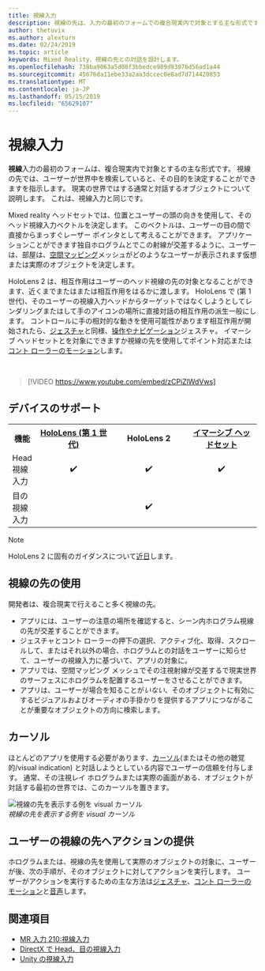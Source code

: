 ```yaml
---
title: 視線入力
description: 視線の先は、入力の最初のフォームでの複合現実内で対象とする主な形式です。
author: thetuvix
ms.author: alexturn
ms.date: 02/24/2019
ms.topic: article
keywords: Mixed Reality、視線の先との対話を設計します。
ms.openlocfilehash: 738ba9063a5d00f3bbedce989d93076d56ad1a44
ms.sourcegitcommit: 45676da11ebe33a2aa3dccec0e8ad7d714420853
ms.translationtype: MT
ms.contentlocale: ja-JP
ms.lasthandoff: 05/15/2019
ms.locfileid: "65629107"
---
```

# <a name="gaze"></a>視線入力

**視線**入力の最初のフォームは、複合現実内で対象とするの主な形式です。 視線の先では、ユーザーが世界中を検索していると、その目的を決定することができますを指示します。 現実の世界ではする通常と対話するオブジェクトについて説明します。 これは、視線入力と同じです。

Mixed reality ヘッドセットでは、位置とユーザーの頭の向きを使用して、そのヘッド視線入力ベクトルを決定します。 このベクトルは、ユーザーの目の間で直接からまっすぐレーザー ポインタとして考えることができます。 アプリケーションことができます独自ホログラムとでこの射線が交差するように、ユーザーは、部屋は、[空間マッピング](spatial-mapping.md)メッシュがどのようなユーザーが表示されます仮想または実際のオブジェクトを決定します。

HoloLens 2 は、相互作用はユーザーのヘッド視線の先の対象となることができます、近くまでまたはまたは相互作用をはるかに渡します。  HoloLens で (第 1 世代)、そのユーザーの視線入力ヘッドからターゲットではなくしようとしてレンダリングまたはして手のアイコンの場所に直接対話の相互作用の派生一般にします。 コントロールに手の相対的な動きを使用可能性があります相互作用が開始されたら、[ジェスチャ](gestures.md)と同様、[操作やナビゲーション](gestures.md#composite-gestures)ジェスチャ。 イマーシブ ヘッドセットとを対象にできますか視線の先を使用してポイント対応または[コント ローラーのモーション](motion-controllers.md)します。

<br>

>[!VIDEO https://www.youtube.com/embed/zCPiZlWdVws]

## <a name="device-support"></a>デバイスのサポート

<table>
<tr>
<th>機能</th><th style="width:150px"> <a href="hololens-hardware-details.md">HoloLens (第 1 世代)</a></th><th style="width:150px">HoloLens 2</th><th style="width:150px"> <a href="immersive-headset-hardware-details.md">イマーシブ ヘッドセット</a></th>
</tr><tr>
<td> Head 視線入力</td><td style="text-align: center;"> ✔️</td><td style="text-align: center;"> ✔️</td><td style="text-align: center;"> ✔️</td>
</tr><tr>
<td> 目の視線入力</td><td></td><td style="text-align: center;">✔️</td><td></td>
</tr>
</table>

> [!NOTE]
> HoloLens 2 に固有のガイダンスについて[近日](index.md#news-and-notes)します。


## <a name="uses-of-gaze"></a>視線の先の使用

開発者は、複合現実で行えること多く視線の先。
* アプリには、ユーザーの注意の場所を確認すると、シーン内ホログラム視線の先が交差することができます。
* ジェスチャとコント ローラーの押下の選択、アクティブ化、取得、スクロールして、またはそれ以外の場合、ホログラムとの対話をユーザーに知らせて、ユーザーの視線入力に基づいて、アプリの対象に。
* アプリでは、空間マッピング メッシュでその注視射線が交差するで現実世界のサーフェスにホログラムを配置するユーザーをさせることができます。
* アプリは、ユーザーが場合を知ることが*いない*、そのオブジェクトに有効にするビジュアルおよびオーディオの手掛かりを提供するアプリにつながることが重要なオブジェクトの方向に検索します。

## <a name="cursor"></a>カーソル

ほとんどのアプリを使用する必要があります、[カーソル](cursors.md)(またはその他の聴覚的/visual indication) と対話しようとしている内容でユーザーの信頼を付与します。 通常、その注視レイ ホログラムまたは実際の画面がある、オブジェクトが対話する最初の世界では、このカーソルを置きます。

![視線の先を表示する例を visual カーソル](images/cursor.jpg)<br>
*視線の先を表示する例を visual カーソル*

## <a name="giving-action-to-the-users-gaze"></a>ユーザーの視線の先へアクションの提供

ホログラムまたは、視線の先を使用して実際のオブジェクトの対象に、ユーザーが後、次の手順が、そのオブジェクトに対してアクションを実行します。 ユーザーがアクションを実行するための主な方法は[ジェスチャ](gestures.md)、[コント ローラーのモーション](motion-controllers.md)と[音声](voice-input.md)します。

## <a name="see-also"></a>関連項目
* [MR 入力 210:視線入力](holograms-210.md)
* [DirectX で Head、目の視線入力](gaze-in-directx.md)
* [Unity の視線入力](gaze-in-unity.md)
